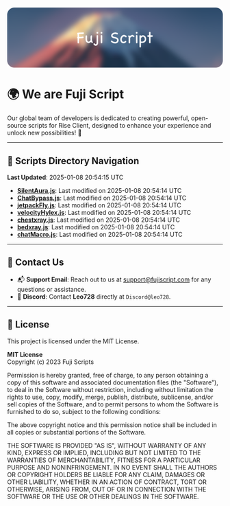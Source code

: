 ![Banner](.github/b.webp)

# 🌍 **We are Fuji Script**

Our global team of developers is dedicated to creating powerful, open-source scripts for Rise Client, designed to enhance your experience and unlock new possibilities! 🌟

---
<!-- SCRIPTS_NAVIGATION_START -->
## 📂 **Scripts Directory Navigation**

**Last Updated**: 2025-01-08 20:54:15 UTC

- **[SilentAura.js](scripts/SilentAura.js)**: Last modified on 2025-01-08 20:54:14 UTC
- **[ChatBypass.js](scripts/ChatBypass.js)**: Last modified on 2025-01-08 20:54:14 UTC
- **[jetpackFly.js](scripts/jetpackFly.js)**: Last modified on 2025-01-08 20:54:14 UTC
- **[velocityHylex.js](scripts/velocityHylex.js)**: Last modified on 2025-01-08 20:54:14 UTC
- **[chestxray.js](scripts/chestxray.js)**: Last modified on 2025-01-08 20:54:14 UTC
- **[bedxray.js](scripts/bedxray.js)**: Last modified on 2025-01-08 20:54:14 UTC
- **[chatMacro.js](scripts/chatMacro.js)**: Last modified on 2025-01-08 20:54:14 UTC

<!-- SCRIPTS_NAVIGATION_END -->

---

## 💬 **Contact Us**  
- 📬 **Support Email**: Reach out to us at [support@fujiscript.com](mailto:support@fujiscript.com) for any questions or assistance.  
- 💬 **Discord**: Contact **Leo728** directly at `Discord@leo728`.

---

## 📜 **License**

This project is licensed under the MIT License.  

**MIT License**  
Copyright (c) 2023 Fuji Scripts  

Permission is hereby granted, free of charge, to any person obtaining a copy of this software and associated documentation files (the "Software"), to deal in the Software without restriction, including without limitation the rights to use, copy, modify, merge, publish, distribute, sublicense, and/or sell copies of the Software, and to permit persons to whom the Software is furnished to do so, subject to the following conditions:  

The above copyright notice and this permission notice shall be included in all copies or substantial portions of the Software.  

THE SOFTWARE IS PROVIDED "AS IS", WITHOUT WARRANTY OF ANY KIND, EXPRESS OR IMPLIED, INCLUDING BUT NOT LIMITED TO THE WARRANTIES OF MERCHANTABILITY, FITNESS FOR A PARTICULAR PURPOSE AND NONINFRINGEMENT. IN NO EVENT SHALL THE AUTHORS OR COPYRIGHT HOLDERS BE LIABLE FOR ANY CLAIM, DAMAGES OR OTHER LIABILITY, WHETHER IN AN ACTION OF CONTRACT, TORT OR OTHERWISE, ARISING FROM, OUT OF OR IN CONNECTION WITH THE SOFTWARE OR THE USE OR OTHER DEALINGS IN THE SOFTWARE.  
